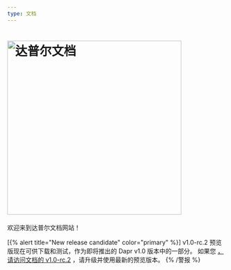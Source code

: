 ```yaml
---
type: 文档
---
```


# <img src="/images/home-title.png" alt="达普尔文档" width=400>

欢迎来到达普尔文档网站！

[{% alert title="New release candidate" color="primary" %}]
v1.0-rc.2 预览版现在可供下载和测试，作为即将推出的 Dapr v1.0 版本中的一部分。 如果您 [，请访问文档的 v1.0-rc.2](https://v1-rc2.docs.dapr.io) ，请升级并使用最新的预览版本。
{% /警报 %}

